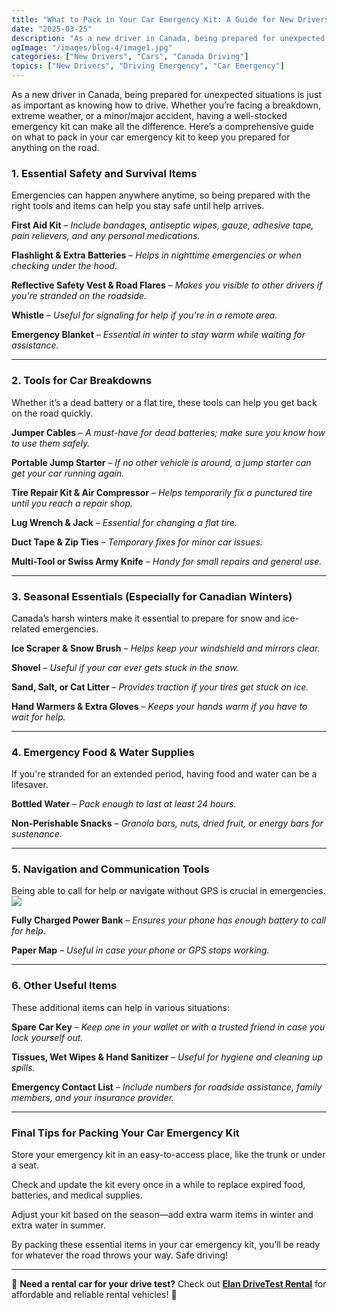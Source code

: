 ```yaml
---
title: "What to Pack in Your Car Emergency Kit: A Guide for New Drivers!"
date: "2025-03-25"
description: "As a new driver in Canada, being prepared for unexpected situations is just as important as knowing how to drive."
ogImage: "/images/blog-4/image1.jpg"
categories: ["New Drivers", "Cars", "Canada Driving"]
topics: ["New Drivers", "Driving Emergency", "Car Emergency"]
---
```


As a new driver in Canada, being prepared for unexpected situations is just as important as knowing how to drive. Whether you’re facing a breakdown, extreme weather, or a minor/major accident, having a well-stocked emergency kit can make all the difference. Here’s a comprehensive guide on what to pack in your car emergency kit to keep you prepared for anything on the road.

### **1\. Essential Safety and Survival Items**

Emergencies can happen anywhere anytime, so being prepared with the right tools and items can help you stay safe until help arrives.

**First Aid Kit** – *Include bandages, antiseptic wipes, gauze, adhesive tape, pain relievers, and any personal medications.*

**Flashlight & Extra Batteries** – *Helps in nighttime emergencies or when checking under the hood.*

**Reflective Safety Vest & Road Flares** – *Makes you visible to other drivers if you're stranded on the roadside.*

**Whistle** – *Useful for signaling for help if you're in a remote area.*

**Emergency Blanket** – *Essential in winter to stay warm while waiting for assistance.*

---

### **2\. Tools for Car Breakdowns**

Whether it’s a dead battery or a flat tire, these tools can help you get back on the road quickly.

**Jumper Cables** – *A must-have for dead batteries; make sure you know how to use them safely.*

**Portable Jump Starter** – *If no other vehicle is around, a jump starter can get your car running again.*

**Tire Repair Kit & Air Compressor** – *Helps temporarily fix a punctured tire until you reach a repair shop.*

**Lug Wrench & Jack** – *Essential for changing a flat tire.*

**Duct Tape & Zip Ties** – *Temporary fixes for minor car issues.*

**Multi-Tool or Swiss Army Knife** – *Handy for small repairs and general use.*

---

### **3\. Seasonal Essentials (Especially for Canadian Winters)**

Canada’s harsh winters make it essential to prepare for snow and ice-related emergencies.

**Ice Scraper & Snow Brush** – *Helps keep your windshield and mirrors clear.*

**Shovel** – *Useful if your car ever gets stuck in the snow.*

**Sand, Salt, or Cat Litter** – *Provides traction if your tires get stuck on ice.*

**Hand Warmers & Extra Gloves** – *Keeps your hands warm if you have to wait for help.*

---

### **4\. Emergency Food & Water Supplies**

If you're stranded for an extended period, having food and water can be a lifesaver.

**Bottled Water** – *Pack enough to last at least 24 hours.*

**Non-Perishable Snacks** – *Granola bars, nuts, dried fruit, or energy bars for sustenance.*

---

### **5\. Navigation and Communication Tools**

Being able to call for help or navigate without GPS is crucial in emergencies.*![](/images/blog-4/image2.jpg)*

**Fully Charged Power Bank** – *Ensures your phone has enough battery to call for help.*

**Paper Map** – *Useful in case your phone or GPS stops working.*

---

### **6\. Other Useful Items**

These additional items can help in various situations:

**Spare Car Key** – *Keep one in your wallet or with a trusted friend in case you lock yourself out.*

**Tissues, Wet Wipes & Hand Sanitizer** – *Useful for hygiene and cleaning up spills.*

**Emergency Contact List** – *Include numbers for roadside assistance, family members, and your insurance provider.*

---

### **Final Tips for Packing Your Car Emergency Kit**

Store your emergency kit in an easy-to-access place, like the trunk or under a seat.

Check and update the kit every once in a while to replace expired food, batteries, and medical supplies.

Adjust your kit based on the season—add extra warm items in winter and extra water in summer.

By packing these essential items in your car emergency kit, you’ll be ready for whatever the road throws your way. Safe driving\! 

---

🚗 **Need a rental car for your drive test?** Check out **[Elan DriveTest Rental](https://www.elandrivetestrental.ca/)** for affordable and reliable rental vehicles! 🚗
